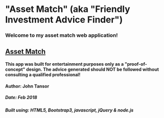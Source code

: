 # "Asset Match" (aka "Friendly Investment Advice Finder")

### Welcome to my asset match web application!

## [Asset Match](https://friendly-invest-finder.herokuapp.com/)

#### This app was built for entertainment purposes only as a "proof-of-concept" design.  The advice generated should **NOT** be followed without consulting a qualified professional!

#### Author: John Tansor
##### Date: Feb 2018
##### Built using: HTML5, Bootstrap3, javascript, jQuery & node.js


